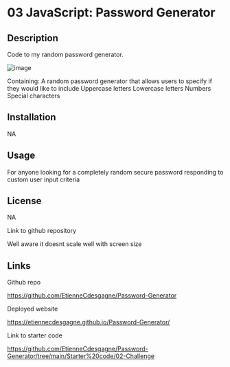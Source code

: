 # 03 JavaScript: Password Generator

## Description

Code to my random password generator. 

![image](https://github.com/EtienneCdesgagne/Password-Generator/assets/127253511/c6a5603c-687d-447d-b6b5-ac662ec59ead)

Containing: 
A random password generator that allows users to specify if they would like to include 
    Uppercase letters
    Lowercase letters
    Numbers
    Special characters

## Installation 

NA

## Usage

For anyone looking for a completely random secure password responding to custom user input criteria

## License 
NA

Link to github repository

Well aware it doesnt scale well with screen size 

## Links

Github repo

https://github.com/EtienneCdesgagne/Password-Generator

Deployed website

https://etiennecdesgagne.github.io/Password-Generator/

Link to starter code

https://github.com/EtienneCdesgagne/Password-Generator/tree/main/Starter%20code/02-Challenge
